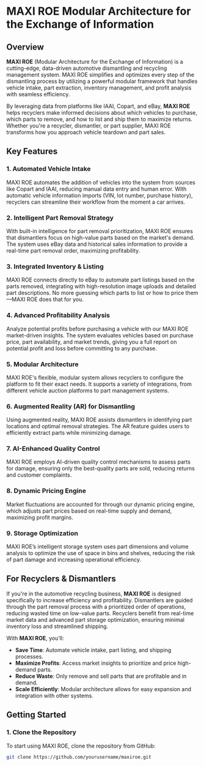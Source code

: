 # MAXI ROE Modular Architecture for the Exchange of Information

## Overview

**MAXI ROE** (Modular Architecture for the Exchange of Information) is a cutting-edge, data-driven automotive dismantling and recycling management system. MAXI ROE simplifies and optimizes every step of the dismantling process by utilizing a powerful modular framework that handles vehicle intake, part extraction, inventory management, and profit analysis with seamless efficiency.

By leveraging data from platforms like IAAI, Copart, and eBay, **MAXI ROE** helps recyclers make informed decisions about which vehicles to purchase, which parts to remove, and how to list and ship them to maximize returns. Whether you're a recycler, dismantler, or part supplier, MAXI ROE transforms how you approach vehicle teardown and part sales.

## Key Features

### 1. **Automated Vehicle Intake**
   MAXI ROE automates the addition of vehicles into the system from sources like Copart and IAAI, reducing manual data entry and human error. With automatic vehicle information imports (VIN, lot number, purchase history), recyclers can streamline their workflow from the moment a car arrives.

### 2. **Intelligent Part Removal Strategy**
   With built-in intelligence for part removal prioritization, MAXI ROE ensures that dismantlers focus on high-value parts based on the market's demand. The system uses eBay data and historical sales information to provide a real-time part removal order, maximizing profitability.

### 3. **Integrated Inventory & Listing**
   MAXI ROE connects directly to eBay to automate part listings based on the parts removed, integrating with high-resolution image uploads and detailed part descriptions. No more guessing which parts to list or how to price them—MAXI ROE does that for you.

### 4. **Advanced Profitability Analysis**
   Analyze potential profits before purchasing a vehicle with our MAXI ROE market-driven insights. The system evaluates vehicles based on purchase price, part availability, and market trends, giving you a full report on potential profit and loss before committing to any purchase.

### 5. **Modular Architecture**
   MAXI ROE's flexible, modular system allows recyclers to configure the platform to fit their exact needs. It supports a variety of integrations, from different vehicle auction platforms to part management systems.

### 6. **Augmented Reality (AR) for Dismantling**
   Using augmented reality, MAXI ROE assists dismantlers in identifying part locations and optimal removal strategies. The AR feature guides users to efficiently extract parts while minimizing damage.

### 7. **AI-Enhanced Quality Control**
   MAXI ROE employs AI-driven quality control mechanisms to assess parts for damage, ensuring only the best-quality parts are sold, reducing returns and customer complaints.

### 8. **Dynamic Pricing Engine**
   Market fluctuations are accounted for through our dynamic pricing engine, which adjusts part prices based on real-time supply and demand, maximizing profit margins.

### 9. **Storage Optimization**
   MAXI ROE’s intelligent storage system uses part dimensions and volume analysis to optimize the use of space in bins and shelves, reducing the risk of part damage and increasing operational efficiency.

## For Recyclers & Dismantlers

If you're in the automotive recycling business, **MAXI ROE** is designed specifically to increase efficiency and profitability. Dismantlers are guided through the part removal process with a prioritized order of operations, reducing wasted time on low-value parts. Recyclers benefit from real-time market data and advanced part storage optimization, ensuring minimal inventory loss and streamlined shipping.

With **MAXI ROE**, you’ll:
- **Save Time**: Automate vehicle intake, part listing, and shipping processes.
- **Maximize Profits**: Access market insights to prioritize and price high-demand parts.
- **Reduce Waste**: Only remove and sell parts that are profitable and in demand.
- **Scale Efficiently**: Modular architecture allows for easy expansion and integration with other systems.

## Getting Started

### 1. Clone the Repository
To start using MAXI ROE, clone the repository from GitHub:

```bash
git clone https://github.com/yourusername/maxiroe.git